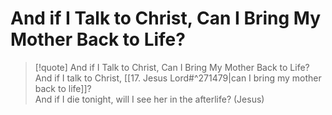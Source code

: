 # And if I Talk to Christ, Can I Bring My Mother Back to Life?

> [!quote] And if I Talk to Christ, Can I Bring My Mother Back to Life?
And if I talk to Christ, [[17. Jesus Lord#^271479|can I bring my mother back to life]]?  
And if I die tonight, will I see her in the afterlife? (Jesus)
